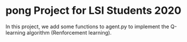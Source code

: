 # pong Project for LSI Students 2020
In this project, we add some functions to agent.py to implement the Q-learning algorithm (Renforcement learning).
